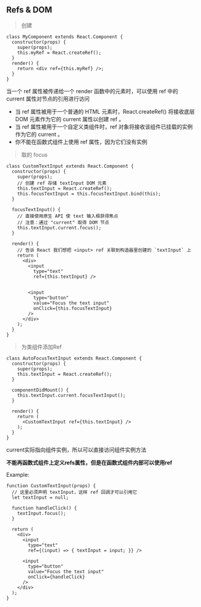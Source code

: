 ## Refs & DOM

> 创建

	class MyComponent extends React.Component {
	  constructor(props) {
	    super(props);
	    this.myRef = React.createRef();
	  }
	  render() {
	    return <div ref={this.myRef} />;
	  }
	}

当一个 ref 属性被传递给一个 render 函数中的元素时，可以使用 ref 中的 current 属性对节点的引用进行访问

- 当 ref 属性被用于一个普通的 HTML 元素时，React.createRef() 将接收底层 DOM 元素作为它的 current 属性以创建 ref 。
- 当 ref 属性被用于一个自定义类组件时，ref 对象将接收该组件已挂载的实例作为它的 current 。
- 你不能在函数式组件上使用 ref 属性，因为它们没有实例

> 取的 focus

	class CustomTextInput extends React.Component {
	  constructor(props) {
	    super(props);
	    // 创建 ref 存储 textInput DOM 元素
	    this.textInput = React.createRef();
	    this.focusTextInput = this.focusTextInput.bind(this);
	  }
	
	  focusTextInput() {
	    // 直接使用原生 API 使 text 输入框获得焦点
	    // 注意：通过 "current" 取得 DOM 节点
	    this.textInput.current.focus();
	  }
	
	  render() {
	    // 告诉 React 我们想把 <input> ref 关联到构造器里创建的 `textInput` 上
	    return (
	      <div>
	        <input
	          type="text"
	          ref={this.textInput} />
	
	          
	        <input
	          type="button"
	          value="Focus the text input"
	          onClick={this.focusTextInput}
	        />
	      </div>
	    );
	  }
	}

> 为类组件添加Ref

	class AutoFocusTextInput extends React.Component {
	  constructor(props) {
	    super(props);
	    this.textInput = React.createRef();
	  }
	
	  componentDidMount() {
	    this.textInput.current.focusTextInput();
	  }
	
	  render() {
	    return (
	      <CustomTextInput ref={this.textInput} />
	    );
	  }
	}

current实际指向组件实例，所以可以直接访问组件实例方法

**不能再函数式组件上定义refs属性，但是在函数式组件内部可以使用ref**

Example:

	function CustomTextInput(props) {
	  // 这里必须声明 textInput，这样 ref 回调才可以引用它
	  let textInput = null;
	
	  function handleClick() {
	    textInput.focus();
	  }
	
	  return (
	    <div>
	      <input
	        type="text"
	        ref={(input) => { textInput = input; }} />
	
	      <input
	        type="button"
	        value="Focus the text input"
	        onClick={handleClick}
	      />
	    </div>
	  );  
	}



